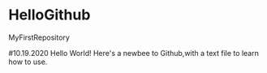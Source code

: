# HelloGithub
MyFirstRepository

#10.19.2020
Hello World!
    Here's a newbee to Github,with a text file to learn how to use.
